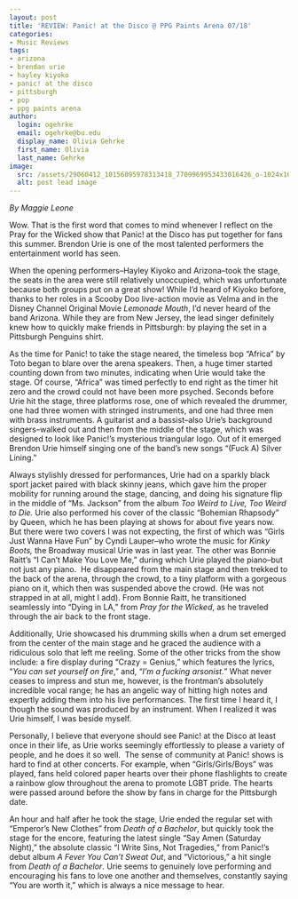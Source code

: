 ```yaml
---
layout: post
title: 'REVIEW: Panic! at the Disco @ PPG Paints Arena 07/18'
categories:
- Music Reviews
tags:
- arizona
- brendan urie
- hayley kiyoko
- panic! at the disco
- pittsburgh
- pop
- ppg paints arena
author:
  login: ogehrke
  email: ogehrke@bu.edu
  display_name: Olivia Gehrke
  first_name: Olivia
  last_name: Gehrke
image:
  src: /assets/29060412_10156095978313418_7709969953433016426_o-1024x1024.jpg
  alt: post lead image
---
```


_By Maggie Leone_

Wow. That is the first word that comes to mind whenever I reflect on the Pray for the Wicked show that Panic! at the Disco has put together for fans this summer. Brendon Urie is one of the most talented performers the entertainment world has seen.

When the opening performers–Hayley Kiyoko and Arizona–took the stage, the seats in the area were still relatively unoccupied, which was unfortunate because both groups put on a great show! While I’d heard of Kiyoko before, thanks to her roles in a Scooby Doo live-action movie as Velma and in the Disney Channel Original Movie _Lemonade Mouth_, I’d never heard of the band Arizona. While they are from New Jersey, the lead singer definitely knew how to quickly make friends in Pittsburgh: by playing the set in a Pittsburgh Penguins shirt.

As the time for Panic! to take the stage neared, the timeless bop “Africa” by Toto began to blare over the arena speakers. Then, a huge timer started counting down from two minutes, indicating when Urie would take the stage. Of course, “Africa” was timed perfectly to end right as the timer hit zero and the crowd could not have been more psyched. Seconds before Urie hit the stage, three platforms rose, one of which revealed the drummer, one had three women with stringed instruments, and one had three men with brass instruments. A guitarist and a bassist–also Urie’s background singers–walked out and then from the middle of the stage, which was designed to look like Panic!’s mysterious triangular logo. Out of it emerged Brendon Urie himself singing one of the band’s new songs “(Fuck A) Silver Lining.”

Always stylishly dressed for performances, Urie had on a sparkly black sport jacket paired with black skinny jeans, which gave him the proper mobility for running around the stage, dancing, and doing his signature flip in the middle of “Ms. Jackson” from the album _Too Weird to Live, Too Weird to Die._ Urie also performed his cover of the classic “Bohemian Rhapsody” by Queen, which he has been playing at shows for about five years now. But there were two covers I was not expecting, the first of which was “Girls Just Wanna Have Fun” by Cyndi Lauper–who wrote the music for _Kinky Boots,_ the Broadway musical Urie was in last year. The other was Bonnie Raitt’s “I Can’t Make You Love Me,” during which Urie played the piano–but not just any piano.  He disappeared from the main stage and then trekked to the back of the arena, through the crowd, to a tiny platform with a gorgeous piano on it, which then was suspended above the crowd. (He was not strapped in at all, might I add). From Bonnie Raitt, he transitioned seamlessly into “Dying in LA,” from _Pray for the Wicked_, as he traveled through the air back to the front stage.

Additionally, Urie showcased his drumming skills when a drum set emerged from the center of the main stage and he graced the audience with a ridiculous solo that left me reeling. Some of the other tricks from the show include: a fire display during “Crazy = Genius,” which features the lyrics, “_You can set yourself on fire_,” and, “_I’m a fucking arsonist._” What never ceases to impress and stun me, however, is the frontman’s absolutely incredible vocal range; he has an angelic way of hitting high notes and expertly adding them into his live performances. The first time I heard it, I though the sound was produced by an instrument. When I realized it was Urie himself, I was beside myself.

Personally, I believe that everyone should see Panic! at the Disco at least once in their life, as Urie works seemingly effortlessly to please a variety of people, and he does it so well.  The sense of community at Panic! shows is hard to find at other concerts. For example, when “Girls/Girls/Boys” was played, fans held colored paper hearts over their phone flashlights to create a rainbow glow throughout the arena to promote LGBT pride. The hearts were passed around before the show by fans in charge for the Pittsburgh date.

An hour and half after he took the stage, Urie ended the regular set with “Emperor’s New Clothes” from _Death of a Bachelor_, but quickly took the stage for the encore, featuring the latest single “Say Amen (Saturday Night),” the absolute classic “I Write Sins, Not Tragedies,” from Panic!’s debut album _A Fever You Can’t Sweat Out_, and “Victorious,” a hit single from _Death of a Bachelor_. Urie seems to genuinely love performing and encouraging his fans to love one another and themselves, constantly saying “You are worth it,” which is always a nice message to hear.